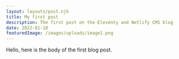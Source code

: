 ```yaml
---
layout: layouts/post.njk
title: My first post
description: The first post on the Eleventy and Netlify CMS blog
date: 2022-01-10
featuredImage: /images/uploads/image1.png
---
```


Hello, here is the body of the first blog post.